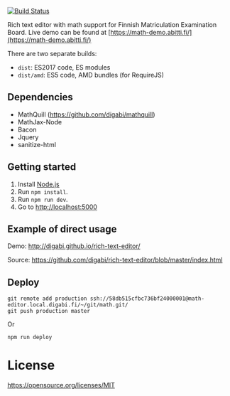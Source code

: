 [![Build Status](https://travis-ci.org/digabi/rich-text-editor.svg?branch=master)](https://travis-ci.org/digabi/rich-text-editor)

Rich text editor with math support for Finnish Matriculation Examination Board.
Live demo can be found at [https://math-demo.abitti.fi/](https://math-demo.abitti.fi/)

There are two separate builds:

* `dist`: ES2017 code, ES modules
* `dist/amd`: ES5 code, AMD bundles (for RequireJS)

## Dependencies

- MathQuill (https://github.com/digabi/mathquill)
- MathJax-Node
- Bacon
- Jquery
- sanitize-html

## Getting started

1. Install [Node.js](https://nodejs.org/en/) 
2. Run `npm install`.
3. Run `npm run dev`.
4. Go to [http://localhost:5000](http://localhost:5000)

## Example of direct usage

Demo: http://digabi.github.io/rich-text-editor/

Source: https://github.com/digabi/rich-text-editor/blob/master/index.html

## Deploy

    git remote add production ssh://58db515cfbc736bf24000001@math-editor.local.digabi.fi/~/git/math.git/
    git push production master 

Or

    npm run deploy

# License

https://opensource.org/licenses/MIT
